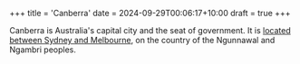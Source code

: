 +++
title = 'Canberra'
date = 2024-09-29T00:06:17+10:00
draft = true
+++

Canberra is Australia's capital city and the seat of government. It is [located between Sydney and Melbourne](https://osm.org/go/uNlQekE-?node=21674637), on the country of the Ngunnawal and Ngambri peoples.